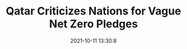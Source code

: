 ---
"title": "Qatar Criticizes Nations for Vague Net Zero Pledges"
"date": "2021-10-11 13:30:8"
"feed_name": "RIGZONE"
"feed_website": "http://www.rigzone.com/"
"feed_rss": "http://www.rigzone.com/news/rss/rigzone_latest.aspx"
"link": "https://www.rigzone.com/news/wire/qatar_criticizes_nations_for_vague_net_zero_pledges-11-oct-2021-166682-article/?rss=true"
"source": "None"
"file": "_posts/2021-1-1-3cdbdf44fd4cf43aa91f2c8df27da22d3e3ded28.md"
"accident": "0"
"drilling": "0"
"dead": "0"
"injured": "0"
"arrested": "0"
"place": "unknown place"
"where": "unknown site"
"causes": "unknown"
"place_uri": "unknown place"
---